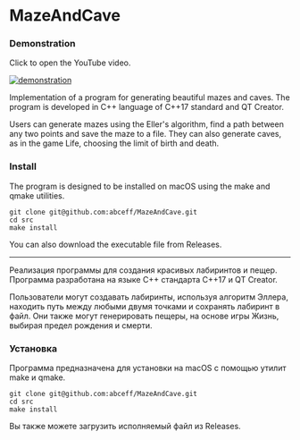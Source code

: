 # MazeAndCave
### Demonstration
Click to open the YouTube video.

[![demonstration](https://img.youtube.com/vi/P_gqwcu3QF0/0.jpg)](https://youtu.be/P_gqwcu3QF0)

Implementation of a program for generating beautiful mazes and caves. The program is developed in C++ language of C++17 standard and QT Creator.

Users can generate mazes using the Eller's algorithm, find a path between any two points and save the maze to a file. They can also generate caves, as in the game Life, choosing the limit of birth and death.
### Install
The program is designed to be installed on macOS using the make and qmake utilities.
```
git clone git@github.com:abceff/MazeAndCave.git
cd src
make install
```
You can also download the executable file from Releases.
***
Реализация программы для создания красивых лабиринтов и пещер. Программа разработана на языке C++ стандарта C++17 и QT Creator.

Пользователи могут создавать лабиринты, используя алгоритм Эллера, находить путь между любыми двумя точками и сохранять лабиринт в файл. Они также могут генерировать пещеры, на основе игры Жизнь, выбирая предел рождения и смерти.

### Установка
Программа предназначена для установки на macOS с помощью утилит make и qmake.
```
git clone git@github.com:abceff/MazeAndCave.git
cd src
make install
```
Вы также можете загрузить исполняемый файл из Releases.